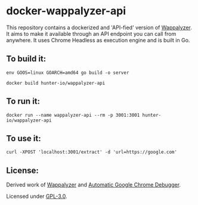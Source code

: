 docker-wappalyzer-api
=====

This repository contains a dockerized and 'API-fied' version of [Wappalyzer](https://github.com/AliasIO/Wappalyzer). It aims to make it available through an API endpoint you can call from anywhere. It uses Chrome Headless as execution engine and is built in Go.

## To build it:
```
env GOOS=linux GOARCH=amd64 go build -o server

docker build hunter-io/wappalyzer-api
```

## To run it:
```
docker run --name wappalyzer-api --rm -p 3001:3001 hunter-io/wappalyzer-api
```

## To use it:

```
curl -XPOST 'localhost:3001/extract' -d 'url=https://google.com'
```

## License:

Derived work of [Wappalyzer](https://github.com/AliasIO/Wappalyzer/tree/master/src/drivers/npm) and [Automatic Google Chrome Debugger](https://github.com/wirepair/autogcd).

Licensed under [GPL-3.0](https://opensource.org/licenses/GPL-3.0).
